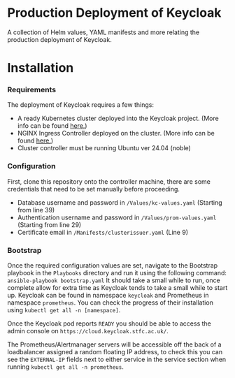 # Production Deployment of Keycloak

A collection of Helm values, YAML manifests and more relating the production deployment of Keycloak. 

# Installation

### Requirements
The deployment of Keycloak requires a few things:
- A ready Kubernetes cluster deployed into the Keycloak project. (More info can be found [here.](https://stfc.atlassian.net/wiki/spaces/CLOUDKB/pages/211878034/Cluster+API+Setup))
- NGINX Ingress Controller deployed on the cluster. (More info can be found [here.](https://stfc.atlassian.net/wiki/spaces/CLOUDKB/pages/309854262/CAPI+Ingress+and+TLS))
- Cluster controller must be running Ubuntu ver 24.04 (noble)

### Configuration
First, clone this repository onto the controller machine, there are some credentials that need to be set manually before proceeding.
 - Database username and password in `/Values/kc-values.yaml` (Starting from line 39)
 - Authentication username and password in `/Values/prom-values.yaml` (Starting from line 29)
 - Certificate email in `/Manifests/clusterissuer.yaml` (Line 9)

### Bootstrap
Once the required configuration values are set, navigate to the Bootstrap playbook in the `Playbooks` directory and run it using the following command:
`ansible-playbook bootstrap.yaml` 
It should take a small while to run, once complete allow for extra time as Keycloak tends to take a small while to start up. Keycloak can be found in namespace `keycloak` and Prometheus in namespace `prometheus`. You can check the progress of their installation using `kubectl get all -n [namespace]`.

Once the Keycloak pod reports `READY` you should be able to access the admin console on `https://cloud.keycloak.stfc.ac.uk/`.

The Prometheus/Alertmanager servers will be accessible off the back of a loadbalancer assigned a random floating IP address, to check this you can see the `EXTERNAL-IP` fields next to either service in the service section when running `kubectl get all -n prometheus`. 
